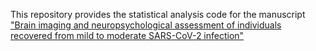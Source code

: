 This repository provides the statistical analysis code for the manuscript ["Brain imaging and neuropsychological assessment of individuals 
recovered from mild to moderate SARS-CoV-2 infection"](https://www.pnas.org/doi/10.1073/pnas.2217232120)
